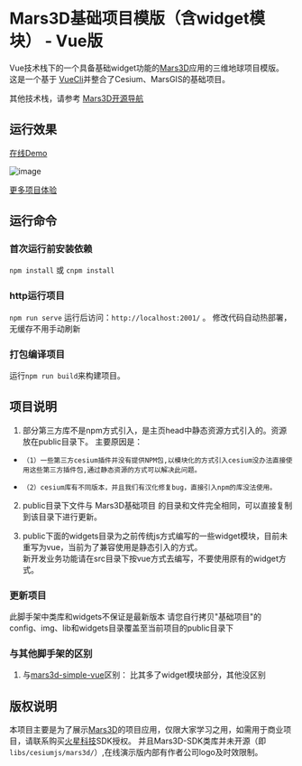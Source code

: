# Mars3D基础项目模版（含widget模块） - Vue版 
 Vue技术栈下的一个具备基础widget功能的[Mars3D](http://cesium.marsgis.cn)应用的三维地球项目模版。
 这是一个基于 [VueCli](https://cli.vuejs.org/config/)并整合了Cesium、MarsGIS的基础项目。

 其他技术栈，请参考 [Mars3D开源导航](https://github.com/marsgis/MarsGIS-for-Cesium)
 
 


## 运行效果 
 [在线Demo](http://cesium.marsgis.cn/project/simple-es5-widget/index.html)  

 ![image](http://cesium.marsgis.cn/project/img/simple-es5-widget.jpg)
 
 [更多项目体验](http://cesium.marsgis.cn/project.html)



## 运行命令
 
### 首次运行前安装依赖
 `npm install` 或 `cnpm install`
 
### http运行项目
 `npm run serve`  运行后访问：`http://localhost:2001/`  。 修改代码自动热部署，无缓存不用手动刷新

### 打包编译项目
 运行`npm run build`来构建项目。 


## 项目说明
1. 部分第三方库不是npm方式引入，是主页head中静态资源方式引入的。资源放在public目录下。
 主要原因是：
*     （1）一些第三方cesium插件并没有提供NPM包,以模块化的方式引入cesium没办法直接使用这些第三方插件包,通过静态资源的方式可以解决此问题。
*     （2）cesium库有不同版本，并且我们有汉化修复bug，直接引入npm的库没法使用。
2. public目录下文件与 Mars3D基础项目 的目录和文件完全相同，可以直接复制到该目录下进行更新。

3. public下面的widgets目录为之前传统js方式编写的一些widget模块，目前未重写为vue，当前为了兼容使用是静态引入的方式。  
  新开发业务功能请在src目录下按vue方式去编写，不要使用原有的widget方式。
 
### 更新项目
 此脚手架中类库和widgets不保证是最新版本
 请您自行拷贝"基础项目"的 config、img、lib和widgets目录覆盖至当前项目的public目录下


### 与其他脚手架的区别
1. 与[mars3d-simple-vue](https://github.com/marsgis/mars3d-simple-vue)区别：
  比其多了widget模块部分，其他没区别

 
 
## 版权说明
  本项目主要是为了展示[Mars3D](http://cesium.marsgis.cn)的项目应用，仅限大家学习之用，如需用于商业项目，请联系购买[火星科技](http://cesium.marsgis.cn)SDK授权。
 并且Mars3D-SDK类库并未开源（即`libs/cesiumjs/mars3d/`）,在线演示版内部有作者公司logo及时效限制。